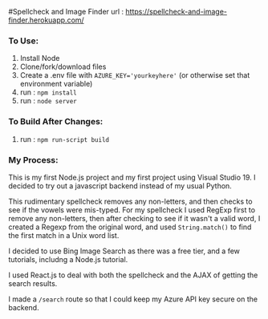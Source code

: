 ﻿
#Spellcheck and Image Finder
url : https://spellcheck-and-image-finder.herokuapp.com/

### To Use:
1. Install Node
2. Clone/fork/download files
3. Create a .env file with `AZURE_KEY='yourkeyhere'`
	(or otherwise set that environment variable)
4. run : `npm install`
5. run : `node server`


### To Build After Changes:
1. run : `npm run-script build`

### My Process:

This is my first Node.js project and my first project using Visual Studio 19.
I decided to try out a javascript backend instead of my usual Python.

This rudimentary spellcheck removes any non-letters, and then checks to see if the vowels were mis-typed.
For my spellcheck I used RegExp first to remove any non-letters, then after checking to see if it wasn't a valid word,
I created a Regexp from the original word, and used `String.match()` to find the first match in a Unix word list.

I decided to use Bing Image Search as there was a free tier, and a few tutorials, includng a Node.js tutorial.

I used React.js to deal with both the spellcheck and the AJAX of getting the search results.

I made a `/search` route so that I could keep my Azure API key secure on the backend.

